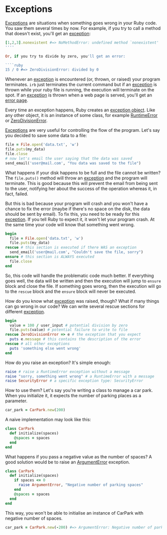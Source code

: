 # Exceptions

[Exceptions](http://www.ruby-doc.org/core-2.1.1/Exception.html) are situations when something goes wrong in your Ruby code. You saw them several times by now. For example, if you try to call a method that doesn't exist, you'll get an [exception](http://www.ruby-doc.org/core-2.1.1/Exception.html):

````ruby
[1,2,3].nonexistent #=> NoMethodError: undefined method `nonexistent'
''''

Or, if you try to divide by zero, you'll get an error:

````ruby
15 / 0 #=> ZeroDivisionError: divided by 0
````

Whenever an [exception](http://www.ruby-doc.org/core-2.1.1/Exception.html) is encountered (or, thrown, or raised) your program terminates. `irb` just terminates the current command but if an [exception](http://www.ruby-doc.org/core-2.1.1/Exception.html) is thrown while your ruby file is running, the execution will terminate on the spot. If an [exception](http://www.ruby-doc.org/core-2.1.1/Exception.html) is thrown when a web page is served, you'll get an [error page](https://www.google.co.uk/search?q=error+page&um=1&ie=UTF-8&hl=en&tbm=isch&source=og&sa=N&tab=wi&ei=HpcsUrmbJKid7Qb8-4CABA&biw=1920&bih=1083&sei=H5csUqL5L7Gf7Abax4HIDw#hl=en&q=500+error+page&tbm=isch&um=1).

Every time an exception happens, Ruby creates an [exception object](http://www.ruby-doc.org/core-2.1.1/Exception.html). Like any other object, it is an instance of some class, for example [RuntimeError](http://www.ruby-doc.org/core-2.1.2/RuntimeError.html) or [ZeroDivisionError](http://www.ruby-doc.org/core-2.1.2/ZeroDivisionError.html).

[Exceptions](http://www.ruby-doc.org/core-2.1.1/Exception.html) are very useful for controlling the flow of the program. Let's say you decided to save some data to a file:

````ruby
file = File.open('data.txt', 'w')
file.puts(my_data)
file.close
# now let's email the user saying that the data was saved
send_email('user@mail.com', "You data was saved to the file")
````

What happens if your disk happens to be full and the file cannot be written? The `file.puts()` method will throw an [exception](http://www.ruby-doc.org/core-2.1.1/Exception.html) and the program will terminate. This is good because this will prevent the email from being sent to the user, notifying her about the success of the operation whereas it, in fact, failed.

But this is bad because your program will crash and you won't have a chance to fix the error (maybe if there's no space on the disk, the data should be sent by email). To fix this, you need to be ready for this [exception](http://www.ruby-doc.org/core-2.1.1/Exception.html). If you tell Ruby to expect it, it won't let your program crash. At the same time your code will know that something went wrong.

````ruby
begin
  file = File.open('data.txt', 'w')
  file.puts(my_data)  
rescue # this section is executed if there WAS an exception
  send_email('user@mail.com', "Couldn't save the file, sorry")
ensure # this section is ALWAYS executed
  file.close
end
````

So, this code will handle the problematic code much better. If everything goes well, the data will be written and then the execution will jump to `ensure` block and close the file. If something goes wrong, then the execution will go to the `rescue` block and the `ensure` block will never be executed. 

How do you know what [exception](http://www.ruby-doc.org/core-2.1.1/Exception.html) was raised, though? What if many things can go wrong in our code? We can write several rescue sections for different [exception](http://www.ruby-doc.org/core-2.1.1/Exception.html).

````ruby
begin
  value = 100 / user_input # potential division by zero
  file.puts(value) # potential failure to write to file
rescue ZeroDivisionError => e # the exception that you expect
  puts e.message # this contains the description of the error
rescue # all other exceptions
  puts 'something else went wrong'
end
````

How do you raise an exception? It's simple enough:

````ruby
raise # raise a RuntimeError exception without a message
raise "sorry, something went wrong" # a RuntimeError with a message
raise SecurityError # a specific exception type: SecurityError
````

How to use them? Let's say you're writing a class to manage a car park. When you initialize it, it expects the number of parking places as a parameter.

````ruby
car_park = CarPark.new(200)
````

A naive implementation may look like this:

````ruby
class CarPark
  def initialize(spaces)
    @spaces = spaces
  end
end
````

What happens if you pass a negative value as the number of spaces? A good solution would be to raise an [ArgumentError](http://ruby-doc.org/core-2.1.2/ArgumentError.html) exception.

````ruby
class CarPark
  def initialize(spaces)
    if spaces <= 0
      raise ArgumentError, "Negative number of parking spaces"
    end
    @spaces = spaces
  end
end
````

This way, you won't be able to initialise an instance of CarPark with negative number of spaces.

````ruby
car_park = CarPark.new(-200) #=> ArgumentError: Negative number of parking spaces
````